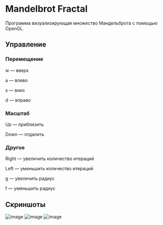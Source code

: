 # Mandelbrot Fractal

Программа визуализирующая множество Мандельброта с помощью OpenGL.

## Управление

### Перемещение

w — вверх 

a — влево

s — вниз

d — вправо

### Масштаб

Up — приблизить

Down — отдалить

### Другое

Right — увеличить количество итераций

Left — уменьшить количество итераций

g — увеличить радиус

f — уменьшить радиус

## Скриншоты

![image](https://user-images.githubusercontent.com/22858278/149296940-604412f5-a5bf-4b12-b9f3-ce4683596f11.png)
![image](https://user-images.githubusercontent.com/22858278/149297058-09ad836c-485d-41dd-ad65-8be97a04dd22.png)
![image](https://user-images.githubusercontent.com/22858278/149297167-5362843a-0002-4ffa-aeaa-3d9875d0e212.png)
